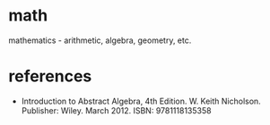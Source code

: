 # math
mathematics - arithmetic, algebra, geometry, etc.

# references
- Introduction to Abstract Algebra, 4th Edition. W. Keith Nicholson. Publisher: Wiley. March 2012. ISBN: 9781118135358
